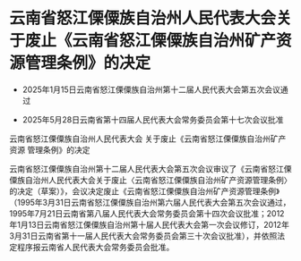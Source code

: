 # 云南省怒江傈僳族自治州人民代表大会关于废止《云南省怒江傈僳族自治州矿产资源管理条例》的决定

- 2025年1月15日云南省怒江傈僳族自治州第十二届人民代表大会第五次会议通过

- 2025年5月28日云南省第十四届人民代表大会常务委员会第十七次会议批准

<!-- INFO END -->

云南省怒江傈僳族自治州人民代表大会 关于废止《云南省怒江傈僳族自治州矿产资源 管理条例》的决定

云南省怒江傈僳族自治州第十二届人民代表大会第五次会议审议了《云南省怒江傈僳族自治州人民代表大会关于废止〈云南省怒江傈僳族自治州矿产资源管理条例〉的决定（草案）》，会议决定废止《云南省怒江傈僳族自治州矿产资源管理条例》（1995年3月31日云南省怒江傈僳族自治州第六届人民代表大会第五次会议通过，1995年7月21日云南省第八届人民代表大会常务委员会第十四次会议批准；2012年1月13日云南省怒江傈僳族自治州第十届人民代表大会第一次会议修订，2012年3月31日云南省第十一届人民代表大会常务委员会第三十次会议批准），并依照法定程序报云南省人民代表大会常务委员会批准。
